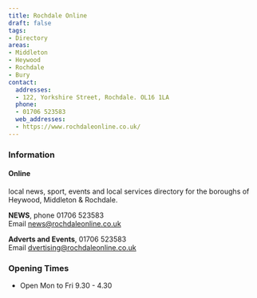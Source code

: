 ```yaml
---
title: Rochdale Online
draft: false
tags:
- Directory
areas:
- Middleton
- Heywood
- Rochdale
- Bury
contact:
  addresses:
  - 122, Yorkshire Street, Rochdale. OL16 1LA
  phone:
  - 01706 523583
  web_addresses:
  - https://www.rochdaleonline.co.uk/
---
```


### Information
#### Online  
local news, sport, events and local services directory
for the boroughs of Heywood, Middleton & Rochdale.

**NEWS**,  phone 01706 523583  
Email  news@rochdaleonline.co.uk

**Adverts and Events**,  01706 523583  
Email  dvertising@rochdaleonline.co.uk

### Opening Times
* Open Mon to Fri  9.30 - 4.30

